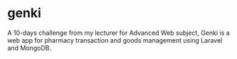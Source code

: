 # genki
A 10-days challenge from my lecturer for Advanced Web subject, Genki is a web app for pharmacy transaction and goods management using Laravel and MongoDB.
